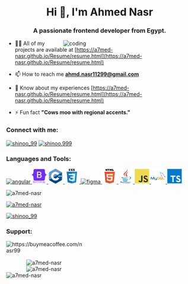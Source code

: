 <h1 align="center">Hi 👋, I'm Ahmed Nasr</h1>
<h3 align="center">A passionate frontend developer from Egypt.</h3>

<img align="right" alt="coding" width="350" src="https://media1.tenor.com/images/ba6d7d37fa1e4ca966ac7328bf43b96c/tenor.gif?itemid=18657810">


- 👨‍💻 All of my projects are available at [https://a7med-nasr.github.io/Resume/resume.html](https://a7med-nasr.github.io/Resume/resume.html)

- 📫 How to reach me **ahmd.nasr11299@gmail.com**

- 📄 Know about my experiences [https://a7med-nasr.github.io/Resume/resume.html](https://a7med-nasr.github.io/Resume/resume.html)

- ⚡ Fun fact **"Cows moo with regional accents."**


<h3 align="left">Connect with me:</h3>
<p align="left">
<a href="https://twitter.com/shinoo_99" target="blank"><img align="center" src="https://raw.githubusercontent.com/rahuldkjain/github-profile-readme-generator/master/src/images/icons/Social/twitter.svg" alt="shinoo_99" height="30" width="40" /></a>
<a href="https://instagram.com/shinoo.999" target="blank"><img align="center" src="https://raw.githubusercontent.com/rahuldkjain/github-profile-readme-generator/master/src/images/icons/Social/instagram.svg" alt="shinoo.999" height="30" width="40" /></a>
</p>

<h3 align="left">Languages and Tools:</h3>
<p align="left"> <a href="https://angular.io" target="_blank" rel="noreferrer"> <img src="https://angular.io/assets/images/logos/angular/angular.svg" alt="angular" width="40" height="40"/> </a> <a href="https://getbootstrap.com" target="_blank" rel="noreferrer"> <img src="https://raw.githubusercontent.com/devicons/devicon/master/icons/bootstrap/bootstrap-plain-wordmark.svg" alt="bootstrap" width="40" height="40"/> </a> <a href="https://www.w3schools.com/cpp/" target="_blank" rel="noreferrer"> <img src="https://raw.githubusercontent.com/devicons/devicon/master/icons/cplusplus/cplusplus-original.svg" alt="cplusplus" width="40" height="40"/> </a> <a href="https://www.w3schools.com/css/" target="_blank" rel="noreferrer"> <img src="https://raw.githubusercontent.com/devicons/devicon/master/icons/css3/css3-original-wordmark.svg" alt="css3" width="40" height="40"/> </a> <a href="https://www.figma.com/" target="_blank" rel="noreferrer"> <img src="https://www.vectorlogo.zone/logos/figma/figma-icon.svg" alt="figma" width="40" height="40"/> </a> <a href="https://www.w3.org/html/" target="_blank" rel="noreferrer"> <img src="https://raw.githubusercontent.com/devicons/devicon/master/icons/html5/html5-original-wordmark.svg" alt="html5" width="40" height="40"/> </a> <a href="https://www.java.com" target="_blank" rel="noreferrer"> <img src="https://raw.githubusercontent.com/devicons/devicon/master/icons/java/java-original.svg" alt="java" width="40" height="40"/> </a> <a href="https://developer.mozilla.org/en-US/docs/Web/JavaScript" target="_blank" rel="noreferrer"> <img src="https://raw.githubusercontent.com/devicons/devicon/master/icons/javascript/javascript-original.svg" alt="javascript" width="40" height="40"/> </a> <a href="https://www.mysql.com/" target="_blank" rel="noreferrer"> <img src="https://raw.githubusercontent.com/devicons/devicon/master/icons/mysql/mysql-original-wordmark.svg" alt="mysql" width="40" height="40"/> </a> <a href="https://www.typescriptlang.org/" target="_blank" rel="noreferrer"> <img src="https://raw.githubusercontent.com/devicons/devicon/master/icons/typescript/typescript-original.svg" alt="typescript" width="40" height="40"/> </a> </p>

<p align="left"> <img src="https://komarev.com/ghpvc/?username=a7med-nasr&label=Profile%20views&color=0e75b6&style=flat" alt="a7med-nasr" /> </p>

<p align="left"> <a href="https://github.com/ryo-ma/github-profile-trophy"><img src="https://github-profile-trophy.vercel.app/?username=a7med-nasr" alt="a7med-nasr" /></a> </p>

<p align="left"> <a href="https://twitter.com/shinoo_99" target="blank"><img src="https://img.shields.io/twitter/follow/shinoo_99?logo=twitter&style=for-the-badge" alt="shinoo_99" /></a> </p>


<h3 align="left">Support:</h3>
<p><a href="https://www.buymeacoffee.com/https://buymeacoffee.com/nasr99"> <img align="left" src="https://cdn.buymeacoffee.com/buttons/v2/default-yellow.png" height="50" width="210" alt="https://buymeacoffee.com/nasr99" /></a></p><br><be>
<br>
<p><img align="right" width="450" src="https://github-readme-stats.vercel.app/api/top-langs?username=a7med-nasr&show_icons=true&locale=en&layout=compact" alt="a7med-nasr" /></p>

<p>&nbsp;<img align="right" width="450" src="https://github-readme-stats.vercel.app/api?username=a7med-nasr&show_icons=true&locale=en" alt="a7med-nasr" /></p>

<p><img align="left" src="https://github-readme-streak-stats.herokuapp.com/?user=a7med-nasr&" alt="a7med-nasr" /></p>

